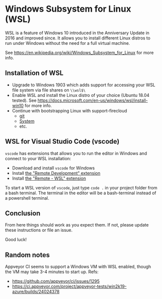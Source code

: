 # Windows Subsystem for Linux (WSL)

WSL is a feature of Windows 10 introduced in the Anniversary Update in 2016 and improved since.
It allows you to install different Linux distros to run under Windows without the need for a full virtual machine.

See https://en.wikipedia.org/wiki/Windows_Subsystem_for_Linux for more info.


## Installation of WSL

* Upgrade to Windows 1903 which adds support for accessing your WSL file system via file shares on `\\wsl$\`
* Enable WSL and install the Linux distro of your choice (Ubuntu 18.04 tested).
  See https://docs.microsoft.com/en-us/windows/wsl/install-win10 for more info.
* Continue with bootstrapping Linux with support-firecloud
  * [git](./bootstrap.md#git)
  * [System](./bootstrap.md#system)
  * etc.


## WSL for Visual Studio Code (vscode)

`vscode` has extensions that allows you to run the editor in Windows and connect to your WSL installation:

* Download and install `vscode` for Windows
* Install [the "Remote Development" extension](https://marketplace.visualstudio.com/items?itemName=ms-vscode-remote.vscode-remote-extensionpack)
* Install [the "Remote - WSL" extension](https://marketplace.visualstudio.com/items?itemName=ms-vscode-remote.remote-wsl)

To start a WSL version of `vscode`, just type `code .` in your project folder from a bash terminal.
The terminal in the editor will be a bash-terminal instead of a powershell terminal.


## Conclusion

From here things should work as you expect them. If not, please update these instructions or file an issue.

Good luck!


## Random notes

Appveyor CI seems to support a Windows VM with WSL enabled, though the VM may take 3-4 minutes to start up. Refs:

* https://github.com/appveyor/ci/issues/1295
* https://ci.appveyor.com/project/appveyor-tests/win2k19-azure/builds/24024378
